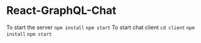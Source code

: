 # React-GraphQL-Chat


To start the server 
`npm install`
`npm start`
To start chat client 
`cd client`
`npm install`
`npm start`
